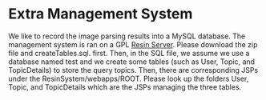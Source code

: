 # Extra Management System
We like to record the image parsing results into a MySQL database. The management system is ran on a GPL [Resin Server](http://caucho.com/products/resin/download). Please download the zip file and createTables.sql. first. Then, in the SQL file, we assume we use a database named test and we create some tables (such as User, Topic, and TopicDetails) to store the query topics. Then, there are corresponding JSPs under the ResinSystem/webapps/ROOT. Please look up the folders User, Topic, and TopicDetails which are the JSPs managing the three tables.
